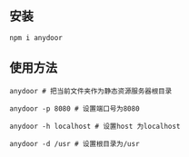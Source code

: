 ## 安装
```
npm i anydoor
```
## 使用方法
```
anydoor # 把当前文件夹作为静态资源服务器根目录

anydoor -p 8080 # 设置端口号为8080

anydoor -h localhost # 设置host 为localhost

anydoor -d /usr # 设置根目录为/usr
```

